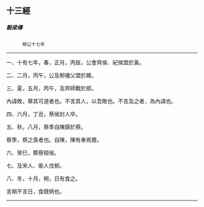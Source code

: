 

## 十三經

##### 穀梁傳
　　　`桓公十七年`

* * *

一、十有七年，春，正月，丙辰，公會齊侯、紀侯盟於黃。

二、二月，丙午，公及邾儀父盟於趡。

三、夏，五月，丙午，及齊師戰於郎。

內諱敗，舉其可道者也。不言其人，以吾敗也。不言及之者，為內諱也。

四、六月，丁丑，蔡侯封人卒。

五、秋，八月，蔡季自陳歸於蔡。

蔡季，蔡之貴者也。自陳，陳有奉焉爾。

六、癸巳，葬蔡桓侯。

七、及宋人、衞人伐邾。

八、冬，十月，朔，日有食之。

言朔不言日，食既朔也。

* * *

